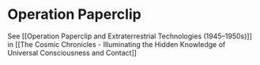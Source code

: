 # Operation Paperclip

See [[Operation Paperclip and Extraterrestrial Technologies (1945–1950s)]] in [[The Cosmic Chronicles - Illuminating the Hidden Knowledge of Universal Consciousness and Contact]] 